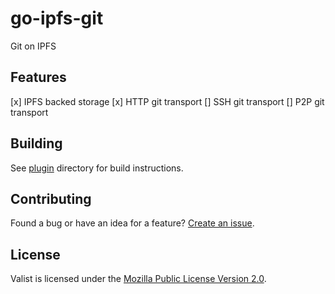 # go-ipfs-git

Git on IPFS

## Features

[x] IPFS backed storage
[x] HTTP git transport
[] SSH git transport
[] P2P git transport

## Building

See [plugin](./plugin) directory for build instructions.

## Contributing

Found a bug or have an idea for a feature? [Create an issue](https://github.com/valist-io/go-ipfs-git/issues/new).

## License

Valist is licensed under the [Mozilla Public License Version 2.0](https://www.mozilla.org/en-US/MPL/2.0/).
